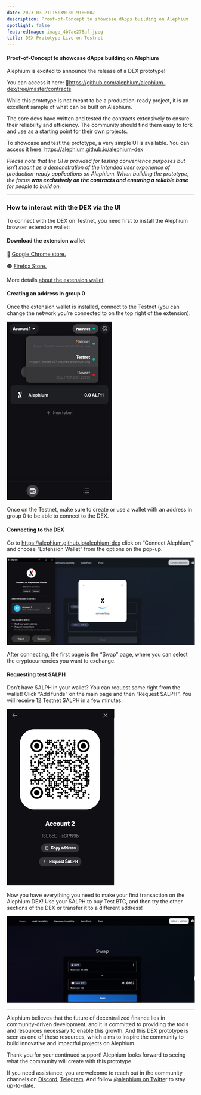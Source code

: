 ```yaml
---
date: 2023-03-21T15:39:30.918000Z
description: Proof-of-Concept to showcase dApps building on Alephium
spotlight: false
featuredImage: image_4b7ae278af.jpeg
title: DEX Prototype Live on Testnet
---
```


#### Proof-of-Concept to showcase dApps building on Alephium

Alephium is excited to announce the release of a DEX prototype!

You can access it here: <a href="https://alephium.github.io/alephium-dex" data-href="https://alephium.github.io/alephium-dex"></a> 🔗<a href="https://github.com/alephium/alephium-dex/tree/master/contracts" data-href="https://github.com/alephium/alephium-dex/tree/master/contracts">https://github.com/alephium/alephium-dex/tree/master/contracts</a>

While this prototype is not meant to be a production-ready project, it is an excellent sample of what can be built on Alephium.

The core devs have written and tested the contracts extensively to ensure their reliability and efficiency. The community should find them easy to fork and use as a starting point for their own projects.

To showcase and test the prototype, a very simple UI is available. You can access it here: <a href="https://alephium.github.io/alephium-dex" data-href="https://alephium.github.io/alephium-dex">https://alephium.github.io/alephium-dex</a>

_Please note that the UI is provided for testing convenience purposes but isn’t meant as a demonstration of the intended user experience of production-ready applications on Alephium. When building the prototype, the focus_ **_was exclusively on the contracts and ensuring a reliable base_** _for people to build on._

---

### How to interact with the DEX via the UI

To connect with the DEX on Testnet, you need first to install the Alephium browser extension wallet:

#### **Download the extension wallet**

🔵 <a href="https://chrome.google.com/webstore/detail/alephium-extension-wallet/gdokollfhmnbfckbobkdbakhilldkhcj" data-href="https://chrome.google.com/webstore/detail/alephium-extension-wallet/gdokollfhmnbfckbobkdbakhilldkhcj">Google Chrome store.</a>

🟠 <a href="https://addons.mozilla.org/en-US/firefox/addon/alephiumextensionwallet/" data-href="https://addons.mozilla.org/en-US/firefox/addon/alephiumextensionwallet/">Firefox Store.</a>

More details <a href="https://medium.com/@alephium/alephium-launches-browser-extension-wallet-706dfeda98f5" data-href="https://medium.com/@alephium/alephium-launches-browser-extension-wallet-706dfeda98f5">about the extension wallet</a>.

#### Creating an address in group 0

Once the extension wallet is installed, connect to the Testnet (you can change the network you’re connected to on the top right of the extension).

![](image_6d5fb61884.png)

Once on the Testnet, make sure to create or use a wallet with an address in group 0 to be able to connect to the DEX.

#### Connecting to the DEX

Go to <a href="https://alephium.github.io/alephium-dex" data-href="https://alephium.github.io/alephium-dex">https://alephium.github.io/alephium-dex</a> click on “Connect Alephium,” and choose “Extension Wallet” from the options on the pop-up.

![](image_4bba1797a4.jpg)

After connecting, the first page is the “Swap” page, where you can select the cryptocurrencies you want to exchange.

#### Requesting test \$ALPH

Don’t have \$ALPH in your wallet? You can request some right from the wallet! Click “Add funds” on the main page and then “Request \$ALPH”. You will receive 12 Testnet \$ALPH in a few minutes.

![](image_7be11ad809.png)

Now you have everything you need to make your first transaction on the Alephium DEX! Use your \$ALPH to buy Test BTC, and then try the other sections of the DEX or transfer it to a different address!

![](image_6a5090c43c.jpg)

---

Alephium believes that the future of decentralized finance lies in community-driven development, and it is committed to providing the tools and resources necessary to enable this growth. And this DEX prototype is seen as one of these resources, which aims to inspire the community to build innovative and impactful projects on Alephium.

Thank you for your continued support! Alephium looks forward to seeing what the community will create with this prototype.

If you need assistance, you are welcome to reach out in the community channels on [Discord](/discord), <a href="https://t.me/alephiumgroup" data-href="https://t.me/alephiumgroup">Telegram</a>. And follow <a href="https://twitter.com/alephium" data-href="https://twitter.com/alephium">@alephium on Twitte</a>r to stay up-to-date.
